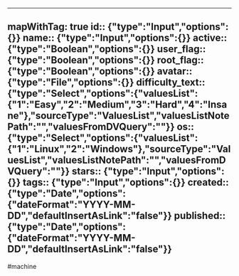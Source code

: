 
---
mapWithTag: true
id:: {"type":"Input","options":{}}
name:: {"type":"Input","options":{}}
active:: {"type":"Boolean","options":{}}
user_flag:: {"type":"Boolean","options":{}}
root_flag:: {"type":"Boolean","options":{}}
avatar:: {"type":"File","options":{}}
difficulty_text:: {"type":"Select","options":{"valuesList":{"1":"Easy","2":"Medium","3":"Hard","4":"Insane"},"sourceType":"ValuesList","valuesListNotePath":"","valuesFromDVQuery":""}}
os:: {"type":"Select","options":{"valuesList":{"1":"Linux","2":"Windows"},"sourceType":"ValuesList","valuesListNotePath":"","valuesFromDVQuery":""}}
stars:: {"type":"Input","options":{}}
tags:: {"type":"Input","options":{}}
created:: {"type":"Date","options":{"dateFormat":"YYYY-MM-DD","defaultInsertAsLink":"false"}}
published:: {"type":"Date","options":{"dateFormat":"YYYY-MM-DD","defaultInsertAsLink":"false"}}
---



#machine 
